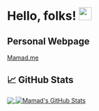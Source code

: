 # Hello, folks! <img src="https://raw.githubusercontent.com/MartinHeinz/MartinHeinz/master/wave.gif" width="30px">

## Personal Webpage

[Mamad.me](https://mamad.me)

## &#x1f4c8; GitHub Stats

<!-- <a href="https://github.com/mmohajer9/mmohajer9">
  <img align="center" src="https://github-readme-stats.vercel.app/api/top-langs/?username=mmohajer9&hide=tsql,html,css&title_color=ffffff&text_color=c9cacc&icon_color=2bbc8a&bg_color=1d1f21" />
</a>
<a href="https://github.com/mmohajer9/mmohajer9">
  <img align="center" src="https://github-readme-stats.vercel.app/api?username=mmohajer9&show_icons=true&line_height=27&count_private=true&title_color=ffffff&text_color=c9cacc&icon_color=2bbc8a&bg_color=1d1f21" alt="Mamad's GitHub Stats" />
</a>
-->

<a href="https://github.com/mmohajer9/mmohajer9">
  <img align="center" src="https://github-readme-stats.vercel.app/api/top-langs/?username=mmohajer9&hide=tsql,html,css,scss,less" />
</a>
<a href="https://github.com/mmohajer9/mmohajer9">
  <img align="center" src="https://github-readme-stats.vercel.app/api?username=mmohajer9&show_icons=true&line_height=27&count_private=true" alt="Mamad's GitHub Stats" />
</a>
